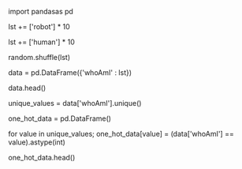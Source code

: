 import pandasas pd

Ist += ['robot'] * 10

lst += ['human'] * 10

random.shuffle(lst)

data = pd.DataFrame({'whoAmI' : lst})

data.head()


unique_values = data['whoAmI'].unique() 

one_hot_data = pd.DataFrame() 

for value in unique_values;
      one_hot_data[value] = (data['whoAmI'] == value).astype(int)

one_hot_data.head()
      
